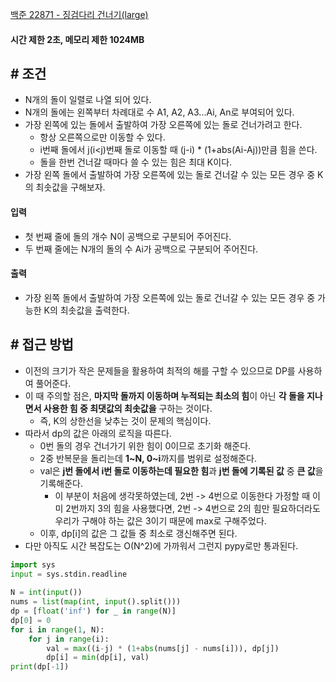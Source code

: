 
[백준 22871 - 징검다리 건너기(large)](https://www.acmicpc.net/problem/22871)

#### **시간 제한 2초, 메모리 제한 1024MB**

## **# 조건**

- N개의 돌이 일렬로 나열 되어 있다.
- N개의 돌에는 왼쪽부터 차례대로 수 A1, A2, A3...Ai, An로 부여되어 있다.
- 가장 왼쪽에 있는 돌에서 출발하여 가장 오른쪽에 있는 돌로 건너가려고 한다.
	- 항상 오른쪽으로만 이동할 수 있다.
	- i번째 돌에서 j(i<j)번째 돌로 이동할 때 (j-i) * (1+abs(Ai-Aj))만큼 힘을 쓴다.
	- 돌을 한번 건너갈 때마다 쓸 수 있는 힘은 최대 K이다.
- 가장 왼쪽 돌에서 출발하여 가장 오른쪽에 있는 돌로 건너갈 수 있는 모든 경우 중 K의 최솟값을 구해보자.

#### **입력**
- 첫 번째 줄에 돌의 개수 N이 공백으로 구분되어 주어진다.
- 두 번째 줄에는 N개의 돌의 수 Ai가 공백으로 구분되어 주어진다.

#### **출력**
- 가장 왼쪽 돌에서 출발하여 가장 오른쪽에 있는 돌로 건너갈 수 있는 모든 경우 중 가능한 K의 최솟값을 출력한다.

## **# 접근 방법**

- 이전의 크기가 작은 문제들을 활용하여 최적의 해를 구할 수 있으므로 DP를 사용하여 풀어준다.
- 이 때 주의할 점은, **마지막 돌까지 이동하며 누적되는 최소의 힘**이 아닌 **각 돌을 지나면서 사용한 힘 중 최댓값의 최솟값을** 구하는 것이다.
	- 즉, K의 상한선을 낮추는 것이 문제의 핵심이다.
- 따라서 dp의 값은 아래의 로직을 따른다.
	- 0번 돌의 경우 건너가기 위한 힘이 0이므로 초기화 해준다.
	- 2중 반복문을 돌리는데 **1~N, 0~i**까지를 범위로 설정해준다.
	- val은 **j번 돌에서 i번 돌로 이동하는데 필요한 힘**과 **j번 돌에 기록된 값** 중 **큰 값**을 기록해준다.
		- 이 부분이 처음에 생각못하였는데, 2번 -> 4번으로 이동한다 가정할 때 이미 2번까지 3의 힘을 사용했다면, 2번 -> 4번으로 2의 힘만 필요하더라도 우리가 구해야 하는 값은 3이기 때문에 max로 구해주었다.
	- 이후, dp[i]의 값은 그 값들 중 최소로 갱신해주면 된다.
- 다만 아직도 시간 복잡도는 O(N^2)에 가까워서 그런지 pypy로만 통과된다. 


```python
import sys  
input = sys.stdin.readline  
  
N = int(input())  
nums = list(map(int, input().split()))  
dp = [float('inf') for _ in range(N)]  
dp[0] = 0  
for i in range(1, N):  
    for j in range(i):  
        val = max((i-j) * (1+abs(nums[j] - nums[i])), dp[j])  
        dp[i] = min(dp[i], val)  
print(dp[-1])
```